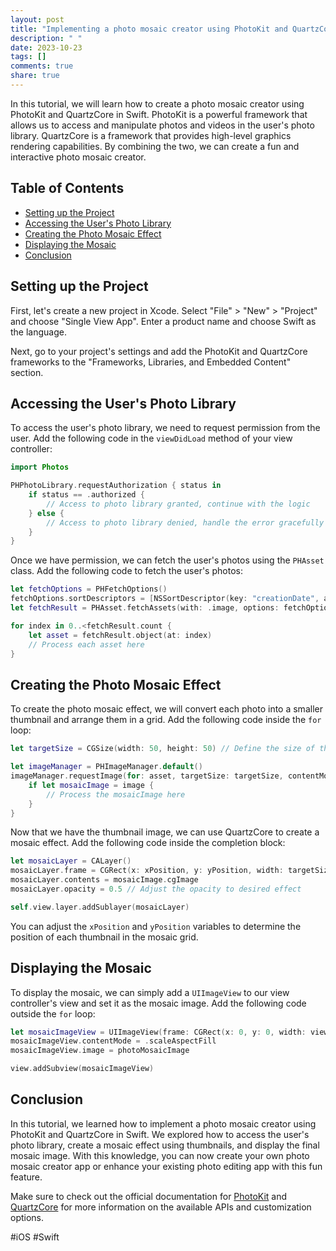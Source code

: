 ```yaml
---
layout: post
title: "Implementing a photo mosaic creator using PhotoKit and QuartzCore in Swift"
description: " "
date: 2023-10-23
tags: []
comments: true
share: true
---
```


In this tutorial, we will learn how to create a photo mosaic creator using PhotoKit and QuartzCore in Swift. PhotoKit is a powerful framework that allows us to access and manipulate photos and videos in the user's photo library. QuartzCore is a framework that provides high-level graphics rendering capabilities. By combining the two, we can create a fun and interactive photo mosaic creator.

## Table of Contents
- [Setting up the Project](#setting-up-the-project)
- [Accessing the User's Photo Library](#accessing-the-users-photo-library)
- [Creating the Photo Mosaic Effect](#creating-the-photo-mosaic-effect)
- [Displaying the Mosaic](#displaying-the-mosaic)
- [Conclusion](#conclusion)

## Setting up the Project

First, let's create a new project in Xcode. Select "File" > "New" > "Project" and choose "Single View App". Enter a product name and choose Swift as the language.

Next, go to your project's settings and add the PhotoKit and QuartzCore frameworks to the "Frameworks, Libraries, and Embedded Content" section.

## Accessing the User's Photo Library

To access the user's photo library, we need to request permission from the user. Add the following code in the `viewDidLoad` method of your view controller:

```swift
import Photos

PHPhotoLibrary.requestAuthorization { status in
    if status == .authorized {
        // Access to photo library granted, continue with the logic
    } else {
        // Access to photo library denied, handle the error gracefully
    }
}
```

Once we have permission, we can fetch the user's photos using the `PHAsset` class. Add the following code to fetch the user's photos:

```swift
let fetchOptions = PHFetchOptions()
fetchOptions.sortDescriptors = [NSSortDescriptor(key: "creationDate", ascending: false)]
let fetchResult = PHAsset.fetchAssets(with: .image, options: fetchOptions)

for index in 0..<fetchResult.count {
    let asset = fetchResult.object(at: index)
    // Process each asset here
}
```

## Creating the Photo Mosaic Effect

To create the photo mosaic effect, we will convert each photo into a smaller thumbnail and arrange them in a grid. Add the following code inside the `for` loop:

```swift
let targetSize = CGSize(width: 50, height: 50) // Define the size of the thumbnails

let imageManager = PHImageManager.default()
imageManager.requestImage(for: asset, targetSize: targetSize, contentMode: .aspectFill, options: nil) { image, _ in
    if let mosaicImage = image {
        // Process the mosaicImage here
    }
}
```

Now that we have the thumbnail image, we can use QuartzCore to create a mosaic effect. Add the following code inside the completion block:

```swift
let mosaicLayer = CALayer()
mosaicLayer.frame = CGRect(x: xPosition, y: yPosition, width: targetSize.width, height: targetSize.height)
mosaicLayer.contents = mosaicImage.cgImage
mosaicLayer.opacity = 0.5 // Adjust the opacity to desired effect

self.view.layer.addSublayer(mosaicLayer)
```

You can adjust the `xPosition` and `yPosition` variables to determine the position of each thumbnail in the mosaic grid.

## Displaying the Mosaic

To display the mosaic, we can simply add a `UIImageView` to our view controller's view and set it as the mosaic image. Add the following code outside the `for` loop:

```swift
let mosaicImageView = UIImageView(frame: CGRect(x: 0, y: 0, width: view.bounds.width, height: view.bounds.height))
mosaicImageView.contentMode = .scaleAspectFill
mosaicImageView.image = photoMosaicImage

view.addSubview(mosaicImageView)
```

## Conclusion

In this tutorial, we learned how to implement a photo mosaic creator using PhotoKit and QuartzCore in Swift. We explored how to access the user's photo library, create a mosaic effect using thumbnails, and display the final mosaic image. With this knowledge, you can now create your own photo mosaic creator app or enhance your existing photo editing app with this fun feature.

Make sure to check out the official documentation for [PhotoKit](https://developer.apple.com/documentation/photokit) and [QuartzCore](https://developer.apple.com/documentation/quartzcore) for more information on the available APIs and customization options.

#iOS #Swift